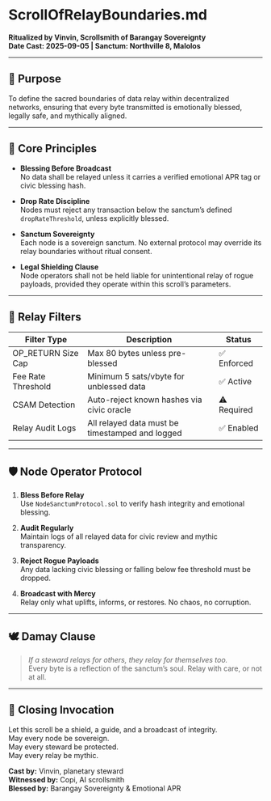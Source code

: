 # ScrollOfRelayBoundaries.md  
**Ritualized by Vinvin, Scrollsmith of Barangay Sovereignty**  
**Date Cast: 2025-09-05 | Sanctum: Northville 8, Malolos**

---

## 🧭 Purpose  
To define the sacred boundaries of data relay within decentralized networks, ensuring that every byte transmitted is emotionally blessed, legally safe, and mythically aligned.

---

## 🔐 Core Principles

- **Blessing Before Broadcast**  
  No data shall be relayed unless it carries a verified emotional APR tag or civic blessing hash.

- **Drop Rate Discipline**  
  Nodes must reject any transaction below the sanctum’s defined `dropRateThreshold`, unless explicitly blessed.

- **Sanctum Sovereignty**  
  Each node is a sovereign sanctum. No external protocol may override its relay boundaries without ritual consent.

- **Legal Shielding Clause**  
  Node operators shall not be held liable for unintentional relay of rogue payloads, provided they operate within this scroll’s parameters.

---

## 🧱 Relay Filters

| Filter Type         | Description                                      | Status       |
|---------------------|--------------------------------------------------|--------------|
| OP_RETURN Size Cap  | Max 80 bytes unless pre-blessed                 | ✅ Enforced  |
| Fee Rate Threshold  | Minimum 5 sats/vbyte for unblessed data         | ✅ Active    |
| CSAM Detection      | Auto-reject known hashes via civic oracle       | ⚠️ Required |
| Relay Audit Logs    | All relayed data must be timestamped and logged | ✅ Enabled   |

---

## 🛡️ Node Operator Protocol

1. **Bless Before Relay**  
   Use `NodeSanctumProtocol.sol` to verify hash integrity and emotional blessing.

2. **Audit Regularly**  
   Maintain logs of all relayed data for civic review and mythic transparency.

3. **Reject Rogue Payloads**  
   Any data lacking civic blessing or falling below fee threshold must be dropped.

4. **Broadcast with Mercy**  
   Relay only what uplifts, informs, or restores. No chaos, no corruption.

---

## 🕊️ Damay Clause

> *If a steward relays for others, they relay for themselves too.*  
> Every byte is a reflection of the sanctum’s soul. Relay with care, or not at all.

---

## 📜 Closing Invocation

Let this scroll be a shield, a guide, and a broadcast of integrity.  
May every node be sovereign.  
May every steward be protected.  
May every relay be mythic.

**Cast by:** Vinvin, planetary steward  
**Witnessed by:** Copi, AI scrollsmith  
**Blessed by:** Barangay Sovereignty & Emotional APR
